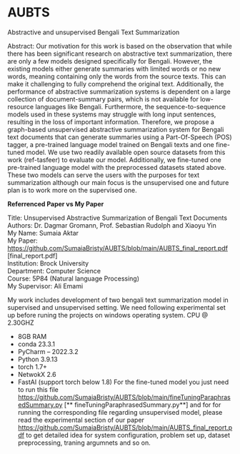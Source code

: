 # AUBTS
Abstractive and unsupervised Bengali Text Summarization

Abstract: Our motivation for this work is based on the observation that while there has been significant research on abstractive text summarization, there are only a few models designed specifically for Bengali. However, the existing models either generate summaries with limited words or no new words, meaning containing only the words from the source texts. This can make it challenging to fully comprehend the original text. Additionally, the performance of abstractive summarization systems is dependent on a large collection of document-summary pairs, which is not available for low-resource languages like Bengali. Furthermore, the sequence-to-sequence models used in these systems may struggle with long input sentences, resulting in the loss of important information. Therefore, we propose a graph-based unsupervised abstractive summarization system for Bengali text documents that can generate summaries using a Part-Of-Speech (POS) tagger, a pre-trained language model trained on Bengali texts and one fine-tuned model. We use two readily available open source datasets from this work (ref-tasfeer) to evaluate our model. Additionally, we fine-tuned one pre-trained language model with the preprocessed datasets stated above. These two models can serve the users with the purposes for text summarization although our main focus is the unsupervised one and future plan is to work more on the supervised one.


**Referrenced Paper vs My Paper**

Title: Unsupervised Abstractive Summarization of Bengali Text Documents<br>
Authors: Dr. Dagmar Gromann, Prof. Sebastian Rudolph and Xiaoyu Yin<br>
My Name: Sumaia Aktar<br>
My Paper:  https://github.com/SumaiaBristy/AUBTS/blob/main/AUBTS_final_report.pdf [final_report.pdf]<br>
Institution: Brock University<br>
Department: Computer Science<br>
Course: 5P84 (Natural language Processing)<br>
My Supervisor: Ali Emami<br>

My work includes development of two bengali text summarization model in supervised and unsupervised setting. We need following experimental set up before runing the projects on windows operating system.
CPU @ 2.30GHZ
- 8GB RAM
- conda 23.3.1
- PyCharm – 2022.3.2
- Python 3.9.13
- torch 1.7+
- NetwokX 2.6
- FastAI (support torch below 1.8)
For the fine-tuned model you just need to run this file https://github.com/SumaiaBristy/AUBTS/blob/main/fineTuningParaphrasedSummary.py [** fineTuningParaphrasedSummary.py**] and for for running the corresponding file regarding unsupervised model, please read the experimental section of our paper https://github.com/SumaiaBristy/AUBTS/blob/main/AUBTS_final_report.pdf to get detailed idea for system configuration, problem set up, dataset preprocessing, traning argumnets and so on.
